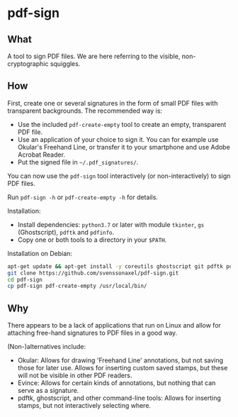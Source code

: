 # pdf-sign

## What

A tool to sign PDF files.
We are here referring to the visible, non-cryptographic squiggles.

## How

First, create one or several signatures in the form of small PDF files with transparent backgrounds.
The recommended way is:
* Use the included `pdf-create-empty` tool to create an empty, transparent PDF file.
* Use an application of your choice to sign it.
  You can for example use Okular's Freehand Line, or transfer it to your smartphone and use Adobe Acrobat Reader.
* Put the signed file in `~/.pdf_signatures/`.

You can now use the `pdf-sign` tool interactively (or non-interactively) to sign PDF files.

Run `pdf-sign -h` or `pdf-create-empty -h` for details.

Installation:
* Install dependencies: `python3.7` or later with module `tkinter`, `gs` (Ghostscript), `pdftk` and `pdfinfo`.
* Copy one or both tools to a directory in your `$PATH`.

Installation on Debian:
```sh
apt-get update && apt-get install -y coreutils ghostscript git pdftk poppler-utils python3 python3-tk
git clone https://github.com/svenssonaxel/pdf-sign.git
cd pdf-sign
cp pdf-sign pdf-create-empty /usr/local/bin/
```

## Why

There appears to be a lack of applications that run on Linux and allow for attaching free-hand signatures to PDF files in a good way.

(Non-)alternatives include:

* Okular: Allows for drawing 'Freehand Line' annotations, but not saving those for later use.
  Allows for inserting custom saved stamps, but these will not be visible in other PDF readers.
* Evince: Allows for certain kinds of annotations, but nothing that can serve as a signature.
* pdftk, ghostscript, and other command-line tools: Allows for inserting stamps, but not interactively selecting where.
